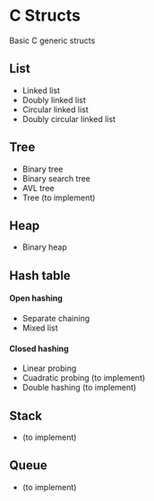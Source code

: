 # C Structs
Basic C generic structs


## List

* Linked list
* Doubly linked list
* Circular linked list
* Doubly circular linked list

## Tree

* Binary tree
* Binary search tree
* AVL tree
* Tree (to implement)

## Heap

* Binary heap

## Hash table

#### Open hashing

* Separate chaining
* Mixed list

#### Closed hashing

* Linear probing
* Cuadratic probing (to implement)
* Double hashing (to implement)

## Stack

* (to implement)

## Queue

* (to implement)